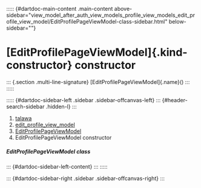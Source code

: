 ::::: {#dartdoc-main-content .main-content above-sidebar="view_model_after_auth_view_models_profile_view_models_edit_profile_view_model/EditProfilePageViewModel-class-sidebar.html" below-sidebar=""}
<div>

# [EditProfilePageViewModel]{.kind-constructor} constructor

</div>

::: {.section .multi-line-signature}
[EditProfilePageViewModel]{.name}()
:::
:::::

::::: {#dartdoc-sidebar-left .sidebar .sidebar-offcanvas-left}
::: {#header-search-sidebar .hidden-l}
:::

1.  [talawa](../../index.html)
2.  [edit_profile_view_model](../../view_model_after_auth_view_models_profile_view_models_edit_profile_view_model/)
3.  [EditProfilePageViewModel](../../view_model_after_auth_view_models_profile_view_models_edit_profile_view_model/EditProfilePageViewModel-class.html)
4.  EditProfilePageViewModel constructor

##### EditProfilePageViewModel class

::: {#dartdoc-sidebar-left-content}
:::
:::::

::: {#dartdoc-sidebar-right .sidebar .sidebar-offcanvas-right}
:::

